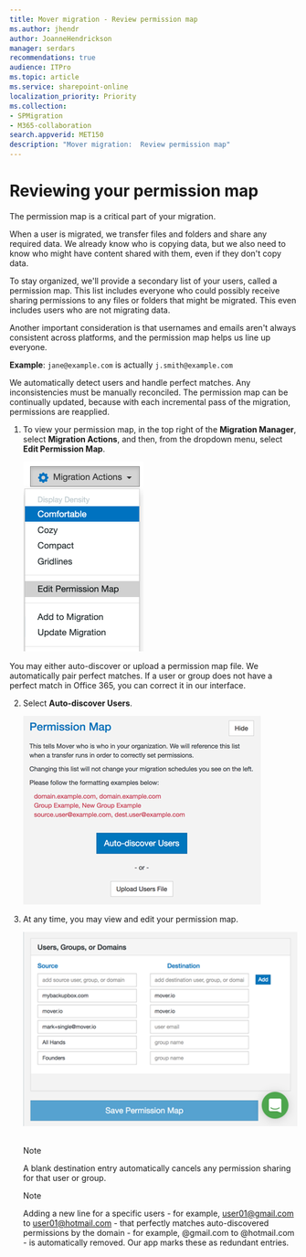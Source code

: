 ```yaml
---
title: Mover migration - Review permission map
ms.author: jhendr
author: JoanneHendrickson
manager: serdars
recommendations: true
audience: ITPro
ms.topic: article
ms.service: sharepoint-online
localization_priority: Priority
ms.collection: 
- SPMigration
- M365-collaboration
search.appverid: MET150
description: "Mover migration:  Review permission map"
---
```

# Reviewing your permission map

The permission map is a critical part of your migration.

When a user is migrated, we transfer files and folders and share any required data. We already know who is copying data, but we also need to know who might have content shared with them, even if they don't copy data.

To stay organized, we'll provide a secondary list of your users, called a permission map. This list includes everyone who could possibly receive sharing permissions to any files or folders that might be migrated. This even includes users who are not migrating data.

Another important consideration is that usernames and emails aren't always consistent across platforms, and the permission map helps us line up everyone.

**Example**: `jane@example.com` is actually `j.smith@example.com`

We automatically detect users and handle perfect matches. Any inconsistencies must be manually reconciled. The permission map can be continually updated, because with each incremental pass of the migration, permissions are reapplied.

1. To view your permission map, in the top right of the **Migration Manager**, select **Migration Actions**, and then, from the dropdown menu, select **Edit Permission Map**.

    ![permission map in a menu](media/edit-permission-map.png)

You may either auto-discover or upload a permission map file. We automatically pair perfect matches. If a user or group does not have a perfect match in Office 365, you can correct it in our interface.

2. Select **Auto-discover Users**.

    ![permission map, automatically discovery users or supply a file](media/permission-map-auto-discover-users.png)

3. At any time, you may view and edit your permission map.

    ![viewing an existing permission map](media/permission-map.png)</br></br>

    >[!Note]
    >A blank destination entry automatically cancels any permission sharing for that user or group.

    >[!Note]
    >Adding a new line for a specific users - for example, user01@gmail.com to user01@hotmail.com - that perfectly matches auto-discovered permissions by the domain - for example, @gmail.com to @hotmail.com - is automatically removed. Our app marks these as redundant entries.